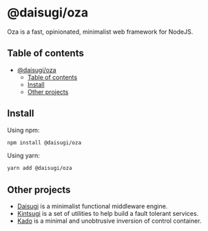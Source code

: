 # @daisugi/oza

Oza is a fast, opinionated, minimalist web framework for NodeJS.

## Table of contents

- [@daisugi/oza](#daisugioza)
  - [Table of contents](#table-of-contents)
  - [Install](#install)
  - [Other projects](#other-projects)

## Install

Using npm:

```sh
npm install @daisugi/oza
```

Using yarn:

```sh
yarn add @daisugi/oza
```

## Other projects

- [Daisugi](../daisugi) is a minimalist functional middleware engine.
- [Kintsugi](../kintsugi) is a set of utilities to help build a fault tolerant services.
- [Kado](../kado) is a minimal and unobtrusive inversion of control container.

